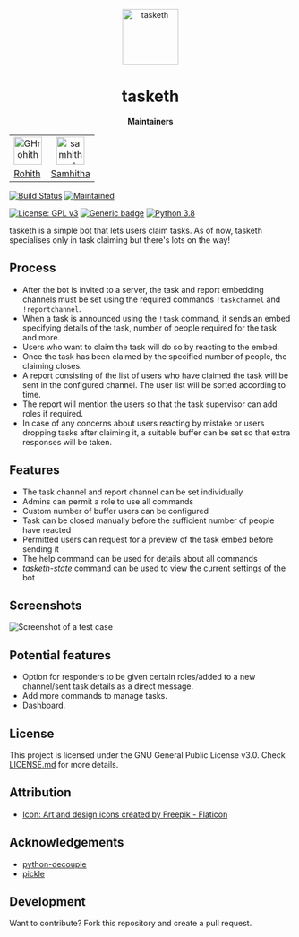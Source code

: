 <p align="center">
  <img src="https://raw.githubusercontent.com/GHrohith/tasketh/main/Assets/icon.png" alt="tasketh" width="100" height="100">
  <br>
  <h1 align="center"><b>tasketh</b></h1>
  <p align="center">
  <b>Maintainers</b>
  </p>
  <p align="center">
  <table align='center'>
    <tr align='center' rules='none'>
      <td>
        <a href="https://github.com/GHrohith"><img src="https://avatars.githubusercontent.com/u/84242221?v=4" alt="GHrohith" width="50" height="50"></a> 
      </td>
      <td>
         <a href="https://github.com/samhitha-b"><img src="https://avatars.githubusercontent.com/u/71536982?v=4" alt="samhitha-b" width="50" height="50"></a> 
      </td> 
    </tr>
    <tr>
      <td>
        <a href="https://github.com/GHrohith">Rohith</a>
      </td> 
      <td>
        <a href="https://github.com/samhitha-b">Samhitha</a>
      </td>  
    </tr>  
  </table>
</p>



[![Build Status](https://img.shields.io/badge/Build-Passing-<COLOR>.svg)](https://shields.io/) [![Maintained](https://img.shields.io/badge/Maintained-darkgreen.svg)](https://shields.io/)

[![License: GPL v3](https://img.shields.io/badge/License-GPLv3-blue.svg)](https://www.gnu.org/licenses/gpl-3.0) [![Generic badge](https://img.shields.io/badge/Release-v1.0.0-<COLOR>.svg)](https://shields.io/) [![Python 3.8](https://img.shields.io/badge/python-3.8-blue.svg)](https://www.python.org/downloads/release/python-360/)



tasketh is a simple bot that lets users claim tasks. As of now, tasketh specialises only in task claiming but there's lots on the way!

## Process
- After the bot is invited to a server, the task and report embedding channels must be set using the required commands `!taskchannel` and `!reportchannel`.
- When a task is announced using the `!task` command, it sends an embed specifying details of the task, number of people required for the task and more.
- Users who want to claim the task will do so by reacting to the embed.
- Once the task has been claimed by the specified number of people, the claiming closes.
- A report consisting of the list of users who have claimed the task will be sent in the configured channel. The user list will be sorted according to time.
- The report will mention the users so that the task supervisor can add roles if required. 
- In case of any concerns about users reacting by mistake or users dropping tasks after claiming it, a suitable buffer can be set so that extra responses will be taken.

## Features
- The task channel and report channel can be set individually
- Admins can permit a role to use all commands
- Custom number of buffer users can be configured 
- Task can be closed manually before the sufficient number of people have reacted
- Permitted users can request for a preview of the task embed before sending it
- The help command can be used for details about all commands
- *tasketh-state* command can be used to view the current settings of the bot

## Screenshots
![Screenshot of a test case](https://github.com/GHrohith/tasketh/blob/main/Screenshots/tasketh.png?raw=true&sanitize=true "screenshot")

## Potential features
- Option for responders to be given certain roles/added to a new channel/sent task details as a direct message.
- Add more commands to manage tasks.
- Dashboard.

## License
This project is licensed under the GNU General Public License v3.0. Check [LICENSE.md](https://github.com/GHrohith/tasketh/blob/main/LICENSE) for more details.

## Attribution
- [Icon: ](httphttps://github.com/GHrohith/tasketh/blob/main/Assets/icon.png:// "Icon: ") <a href="https://www.flaticon.com/free-icons/art-and-design" title="art and design icons">Art and design icons created by Freepik - Flaticon</a>

## Acknowledgements
- [python-decouple](https://github.com/henriquebastos/python-decouple/ "python-decouple")
- [pickle](https://github.com/python/cpython "pickle")

## Development

Want to contribute?
Fork this repository and create a pull request.
